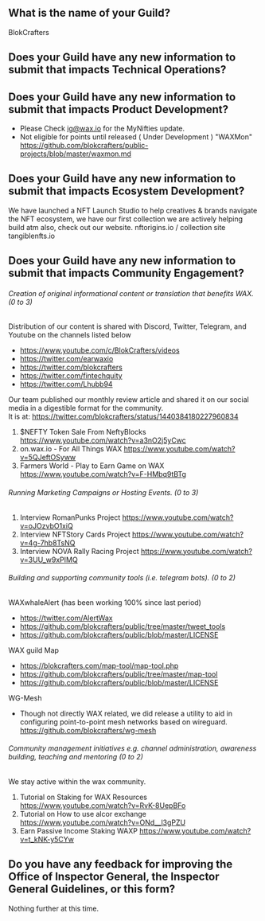 ## What is the name of your Guild?

BlokCrafters

## Does your Guild have any new information to submit that impacts Technical Operations?


## Does your Guild have any new information to submit that impacts Product Development?

+ Please Check ig@wax.io for the MyNifties update.
+ Not eligible for points until released ( Under Development ) "WAXMon"  
https://github.com/blokcrafters/public-projects/blob/master/waxmon.md

## Does your Guild have any new information to submit that impacts Ecosystem Development?

We have launched a NFT Launch Studio to help creatives & brands navigate the NFT ecosystem, we have our first collection we are actively helping build atm also, check out our website. nftorigins.io / collection site tangiblenfts.io 

## Does your Guild have any new information to submit that impacts Community Engagement?

###### Creation of original informational content or translation that benefits WAX. (0 to 3)
Distribution of our content is shared with Discord, Twitter, Telegram, and Youtube on the channels listed below
+ https://www.youtube.com/c/BlokCrafters/videos
+ https://twitter.com/earwaxio
+ https://twitter.com/blokcrafters
+ https://twitter.com/fintechquity
+ https://twitter.com/Lhubb94

Our team published our monthly review article and shared it on our social media in a digestible format for the community.  
It is at: https://twitter.com/blokcrafters/status/1440384180227960834

1. $NEFTY Token Sale From NeftyBlocks
https://www.youtube.com/watch?v=a3nO2j5yCwc
1. on.wax.io - For All Things WAX
https://www.youtube.com/watch?v=5QJeftOSyww
1. Farmers World - Play to Earn Game on WAX
https://www.youtube.com/watch?v=F-HMbq9tBTg

###### Running Marketing Campaigns or Hosting Events. (0 to 3)
1. Interview RomanPunks Project
https://www.youtube.com/watch?v=oJOzvbO1xiQ
1. Interview NFTStory Cards Project 
https://www.youtube.com/watch?v=4g-7hb8TsNQ
1. Interview NOVA Rally Racing Project
https://www.youtube.com/watch?v=3UU_w9xPIMQ


###### Building and supporting community tools (i.e. telegram bots). (0 to 2)  
WAXwhaleAlert (has been working 100% since last period) 
+ https://twitter.com/AlertWax
+ https://github.com/blokcrafters/public/tree/master/tweet_tools
+ https://github.com/blokcrafters/public/blob/master/LICENSE

WAX guild Map  
+ https://blokcrafters.com/map-tool/map-tool.php
+ https://github.com/blokcrafters/public/tree/master/map-tool
+ https://github.com/blokcrafters/public/blob/master/LICENSE

WG-Mesh  
+ Though not directly WAX related, we did release a utility to aid in configuring point-to-point mesh networks based on wireguard.  
https://github.com/blokcrafters/wg-mesh

###### Community management initiatives e.g. channel administration, awareness building, teaching and mentoring (0 to 2)

We stay active within the wax community.
1. Tutorial on Staking for WAX Resources 
https://www.youtube.com/watch?v=RvK-8UepBFo 
1. Tutorial on How to use alcor exchange 
https://www.youtube.com/watch?v=ONd__l3gPZU
1. Earn Passive Income Staking WAXP
https://www.youtube.com/watch?v=t_kNK-y5CYw


## Do you have any feedback for improving the Office of Inspector General, the Inspector General Guidelines, or this form?

Nothing further at this time.
